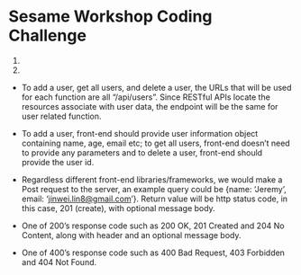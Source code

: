 # Sesame Workshop Coding Challenge

1.

2.
- To add a user, get all users, and delete a user, the URLs that will be used for each function are all “/api/users”. Since RESTful APIs locate the resources associate with user data, the endpoint will be the same for user related function.

-	To add a user, front-end should provide user information object containing name, age, email etc; to get all users, front-end doesn’t need to provide any parameters and to delete a user, front-end should provide the user id.

-	Regardless different front-end libraries/frameworks, we would make a Post request to the server, an example query could be {name: ‘Jeremy’, email: ‘jinwei.lin8@gmail.com’}. Return value will be http status code, in this case, 201 (create), with optional message body.

-	One of 200’s response code such as 200 OK, 201 Created and 204 No Content, along with header and an optional message body.

-	One of 400’s response code such as 400 Bad Request, 403 Forbidden and 404 Not Found.
